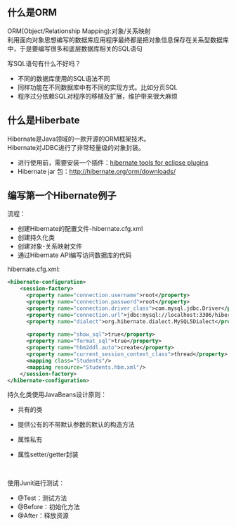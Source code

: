 什么是ORM
-----------
ORM(Object/Relationship Mapping):对象/关系映射  
利用面向对象思想编写的数据库应用程序最终都是把对象信息保存在关系型数据库中，于是要编写很多和底层数据库相关的SQL语句

写SQL语句有什么不好吗？
* 不同的数据库使用的SQL语法不同
* 同样功能在不同数据库中有不同的实现方式。比如分页SQL
* 程序过分依赖SQL对程序的移植及扩展，维护带来很大麻烦

什么是Hiberbate
--------------
Hibernate是Java领域的一款开源的ORM框架技术。  
Hibernate对JDBC进行了非常轻量级的对象封装。  

* 进行使用前，需要安装一个插件：[hibernate tools for eclipse plugins](http://hibernate.org/tools/)
* Hibernate jar 包：http://hibernate.org/orm/downloads/

编写第一个Hibernate例子
------------------
流程：

* 创建Hibernate的配置文件-hibernate.cfg.xml
* 创建持久化类
* 创建对象-关系映射文件
* 通过Hibernate API编写访问数据库的代码



hibernate.cfg.xml:

```xml
<hibernate-configuration>
    <session-factory>
      <property name="connection.username">root</property>
      <property name="connection.password">root</property>
      <property name="connection.driver_class">com.mysql.jdbc.Driver</property>
      <property name="connection.url">jdbc:mysql://localhost:3306/hibernate?useUnicode=true&amp;characterEncoding=UTF-8</property>
      <property name="dialect">org.hibernate.dialect.MySQL5Dialect</property>
      
      <property name="show_sql">true</property>
      <property name="format_sql">true</property>
      <property name="hbm2ddl.auto">create</property>
      <property name="current_session_context_class">thread</property>
      <mapping class="Students"/>
      <mapping resource="Students.hbm.xml"/>
    </session-factory>
</hibernate-configuration>
```

持久化类使用JavaBeans设计原则：
* 共有的类

* 提供公有的不带默认参数的默认的构造方法

* 属性私有

* 属性setter/getter封装

  ​


使用Junit进行测试：
* @Test：测试方法  
* @Before：初始化方法  
* @After：释放资源  